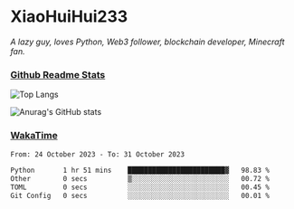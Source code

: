 # XiaoHuiHui233

*A lazy guy, loves Python, Web3 follower, blockchain developer, Minecraft fan.*

### [Github Readme Stats](https://github.com/anuraghazra/github-readme-stats)

![Top Langs](https://github-readme-stats.vercel.app/api/top-langs/?username=XiaoHuiHui233&layout=compact&theme=github_dark)

![Anurag's GitHub stats](https://github-readme-stats.vercel.app/api?username=XiaoHuiHui233&show_icons=true&theme=github_dark)

### [WakaTime](https://wakatime.com)

<!--START_SECTION:waka-->

```txt
From: 24 October 2023 - To: 31 October 2023

Python       1 hr 51 mins    ████████████████████████▓   98.83 %
Other        0 secs          ▒░░░░░░░░░░░░░░░░░░░░░░░░   00.72 %
TOML         0 secs          ░░░░░░░░░░░░░░░░░░░░░░░░░   00.45 %
Git Config   0 secs          ░░░░░░░░░░░░░░░░░░░░░░░░░   00.01 %
```

<!--END_SECTION:waka-->
